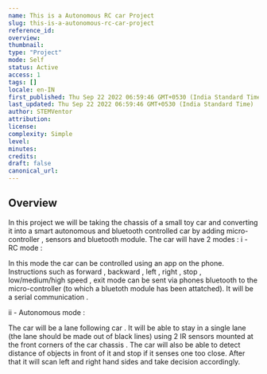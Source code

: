 ```yaml
---
name: This is a Autonomous RC car Project
slug: this-is-a-autonomous-rc-car-project
reference_id:
overview:
thumbnail:
type: "Project"
mode: Self
status: Active
access: 1
tags: []
locale: en-IN
first_published: Thu Sep 22 2022 06:59:46 GMT+0530 (India Standard Time)
last_updated: Thu Sep 22 2022 06:59:46 GMT+0530 (India Standard Time)
author: STEMVentor
attribution:
license:
complexity: Simple
level:
minutes:
credits:
draft: false
canonical_url:
---
```


## Overview

In this project we will be taking the chassis of a small toy car and converting it into a smart autonomous and bluetooth controlled car by adding micro-controller , sensors and bluetooth module.
The car will have 2 modes :
i - RC mode :

In this mode the car can be controlled using an app on the phone. Instructions such as forward , backward , left , right , stop , low/medium/high speed , exit mode can be sent via phones bluetooth to the micro-controller (to which a bluetoth module has been attatched). It will be a serial communication .

ii - Autonomous mode :

The car will be a lane following car . It will be able to stay in a single lane (the lane should be made out of black lines) using 2 IR sensors mounted at the front corners of the car chassis .
The car will also be able to detect distance of objects in front of it and stop if it senses one too close. After that it will scan left and right hand sides and take decision accordingly.
